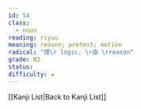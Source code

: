 ```yaml
---
id: 54
class:
  - noun
reading: riyuu
meaning: reason; pretext; motive
radical: "理\r logic, \r由 \rreason"
grade: N3
status:
difficulty: ★
---
```

[[Kanji List|Back to Kanji List]]